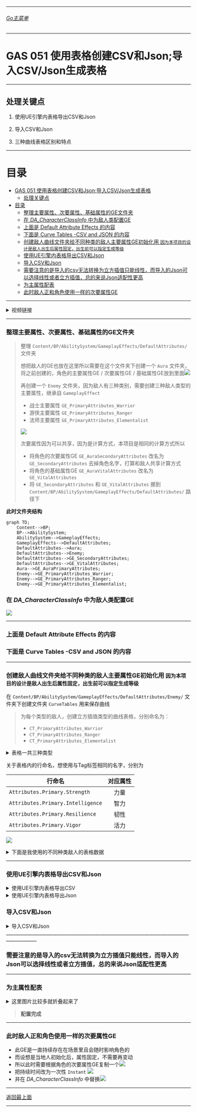 ___________________________________________________________________________________________
###### [Go主菜单](../MainMenu.md)
___________________________________________________________________________________________

# GAS 051 使用表格创建CSV和Json;导入CSV/Json生成表格

___________________________________________________________________________________________

## 处理关键点

1. 使用UE引擎内表格导出CSV和Json

2. 导入CSV和Json

3. 三种曲线表格区别和特点


___________________________________________________________________________________________

# 目录


- [GAS 051 使用表格创建CSV和Json;导入CSV/Json生成表格](#gas-051-使用表格创建csv和json导入csvjson生成表格)
  - [处理关键点](#处理关键点)
- [目录](#目录)
    - [整理主要属性、次要属性、基础属性的GE文件夹](#整理主要属性次要属性基础属性的ge文件夹)
    - [在 *DA\_CharacterClassInfo* 中为敌人类配置GE](#在-da_characterclassinfo-中为敌人类配置ge)
    - [上面是 Default Attribute Effects 的内容](#上面是-default-attribute-effects-的内容)
    - [下面是 Curve Tables -CSV and JSON 的内容](#下面是-curve-tables--csv-and-json-的内容)
    - [创建敌人曲线文件夹给不同种类的敌人主要属性GE初始化用 `因为本项目的设计是敌人出生后属性固定，出生前可以指定生成等级`](#创建敌人曲线文件夹给不同种类的敌人主要属性ge初始化用-因为本项目的设计是敌人出生后属性固定出生前可以指定生成等级)
    - [使用UE引擎内表格导出CSV和Json](#使用ue引擎内表格导出csv和json)
    - [导入CSV和Json](#导入csv和json)
    - [需要注意的是导入的csv无法转换为立方插值只能线性，而导入的Json可以选择线性或者立方插值，总的来说Json适配性更高](#需要注意的是导入的csv无法转换为立方插值只能线性而导入的json可以选择线性或者立方插值总的来说json适配性更高)
    - [为主属性配表](#为主属性配表)
    - [此时敌人正和角色使用一样的次要属性GE](#此时敌人正和角色使用一样的次要属性ge)



___________________________________________________________________________________________

<details>
<summary>视频链接</summary>
[Default Attribute Effects](https://www.bilibili.com/video/BV1JD421E7yC?p=127&vd_source=9e1e64122d802b4f7ab37bd325a89e6c)
[Curve Tables -CSV and JSON](https://www.bilibili.com/video/BV1JD421E7yC?p=128&vd_source=9e1e64122d802b4f7ab37bd325a89e6c)


</details>

___________________________________________________________________________________________

### 整理主要属性、次要属性、基础属性的GE文件夹

> 整理 `Content/BP/AbilitySystem/GameplayEffects/DefaultAttributes/` 文件夹
>
> 想把敌人的GE也放在这里所以需要在这个文件夹下创建一个 `Aura` 文件夹，将之前创建的，角色的主要属性GE / 次要属性GE / 基础属性GE放到里面![](https://github.com/liyunlong618/LiYunLongKnowledgeLibrary/blob/main/UECPP/Models/GAS/GAS_2_Aura/DetailContent/Image/GAS_051/1.png?raw=true)
>
> 再创建一个 `Enemy` 文件夹，因为敌人有三种类别，需要创建三种敌人类型的主要属性，继承自 `GameplayEffect` 
>
> - 战士主要属性 `GE_PrimaryAttributes_Warrior` 
> - 游侠主要属性 `GE_PrimaryAttributes_Ranger` 
> - 法师主要属性 `GE_PrimaryAttributes_Elementalist` 
>
> ![](https://github.com/liyunlong618/LiYunLongKnowledgeLibrary/blob/main/UECPP/Models/GAS/GAS_2_Aura/DetailContent/Image/GAS_051/2.png?raw=true)
>
> 次要属性因为可以共享，因为是计算方式，本项目是相同的计算方式所以
>
> - 将角色的次要属性GE `GE_AuraSecondaryAttributes` 改名为 `GE_SecondaryAttributes` 去掉角色名字，打算和敌人共享计算方式
> - 将角色的基础属性GE `GE_AuraVitalAttributes` 改名为 `GE_VitalAttributes` 
> - 将 `GE_SecondaryAttributes` 和 `GE_VitalAttributes` 挪到 `Content/BP/AbilitySystem/GameplayEffects/DefaultAttributes/` 路径下
>

**此时文件夹结构**

```mermaid
graph TD;
    Content-->BP;
    BP-->AbilitySystem;
    AbilitySystem-->GameplayEffects;
    GameplayEffects-->DefaultAttributes;
    DefaultAttributes-->Aura;
    DefaultAttributes-->Enemy;
    DefaultAttributes-->GE_SecondaryAttributes;
    DefaultAttributes-->GE_VitalAttributes;
    Aura-->GE_AuraPrimaryAttributes;
    Enemy-->GE_PrimaryAttributes_Warrior;
    Enemy-->GE_PrimaryAttributes_Ranger;
    Enemy-->GE_PrimaryAttributes_Elementalist;
```

### 在 *DA_CharacterClassInfo* 中为敌人类配置GE

![](https://github.com/liyunlong618/LiYunLongKnowledgeLibrary/blob/main/UECPP/Models/GAS/GAS_2_Aura/DetailContent/Image/GAS_051/3.png?raw=true)

___________________________________________________________________________________________

### 上面是 Default Attribute Effects 的内容
### 下面是 Curve Tables -CSV and JSON 的内容

___________________________________________________________________________________________

### 创建敌人曲线文件夹给不同种类的敌人主要属性GE初始化用 `因为本项目的设计是敌人出生后属性固定，出生前可以指定生成等级` 

在 `Content/BP/AbilitySystem/GameplayEffects/DefaultAttributes/Enemy/` 文件夹下创建文件夹 `CurveTables` 用来保存曲线

> 为每个类型的敌人，创建立方插值类型的曲线表格，分别命名为：
>
> -  `CT_PrimaryAttributes_Warrior` 
> -  `CT_PrimaryAttributes_Ranger` 
> -  `CT_PrimaryAttributes_Elementalist` 

<details>
<summary>表格一共三种类型</summary>
`右键`->`其他`->`曲线表格`

| 表格类型   | 中文 |特点|
| -------- | ---- | ---- |
| Linear | 线性 |点与点之间直线连接，无法插值|
| Constant | 常数 |-|
| Cubic | 立方插值 |点与点之间可直线可插值，可调曲率|

![](https://github.com/liyunlong618/LiYunLongKnowledgeLibrary/blob/main/UECPP/Models/GAS/GAS_2_Aura/DetailContent/Image/GAS_051/4.png?raw=true)

![](https://github.com/liyunlong618/LiYunLongKnowledgeLibrary/blob/main/UECPP/Models/GAS/GAS_2_Aura/DetailContent/Image/GAS_051/6.png?raw=true)

</details>

关于表格内的行命名，想使用与Tag标签相同的名字，分别为

| 行命名   | 对应属性 |
| -------- | :----: |
|`Attributes.Primary.Strength`|力量|
|`Attributes.Primary.Intelligence`|智力|
|`Attributes.Primary.Resilience`|韧性|
|`Attributes.Primary.Vigor`|活力|

![](https://github.com/liyunlong618/LiYunLongKnowledgeLibrary/blob/main/UECPP/Models/GAS/GAS_2_Aura/DetailContent/Image/GAS_051/5.png?raw=true)




<details>
<summary>下面是我使用的不同种类敌人的表格数据</summary>

- Elementalist

| 行命名   | 对应属性 |1级|40级|
| -------- | :----: |-------- |-------- |
|力量|`Attributes.Primary.Strength`|5|25|
|智力|`Attributes.Primary.Intelligence`|15|40|
|韧性|`Attributes.Primary.Resilience`|11|20|
|活力|`Attributes.Primary.Vigor`|5|14|

- Ranger

| 行命名   | 对应属性 |1级|40级|
| -------- | :----: |-------- |-------- |
|力量|`Attributes.Primary.Strength`|6|34|
|智力|`Attributes.Primary.Intelligence`|12|32|
|韧性|`Attributes.Primary.Resilience`|13|33|
|活力|`Attributes.Primary.Vigor`|11|35|

- Warrior

| 行命名   | 对应属性 |1级|40级|
| -------- | :----: |-------- |-------- |
|力量|`Attributes.Primary.Strength`|15|42|
|智力|`Attributes.Primary.Intelligence`|5|13|
|韧性|`Attributes.Primary.Resilience`|15|31|
|活力|`Attributes.Primary.Vigor`|11|29|

</details>

___________________________________________________________________________________________

### 使用UE引擎内表格导出CSV和Json

<details>
<summary>使用UE引擎内表格导出CSV</summary>

- 右键选择表格->导出为CSV

![](https://github.com/liyunlong618/LiYunLongKnowledgeLibrary/blob/main/UECPP/Models/GAS/GAS_2_Aura/DetailContent/Image/GAS_051/7.png?raw=true)
![](https://github.com/liyunlong618/LiYunLongKnowledgeLibrary/blob/main/UECPP/Models/GAS/GAS_2_Aura/DetailContent/Image/GAS_051/8.png?raw=true)csv可用表格打开编辑，或记事本![](https://github.com/liyunlong618/LiYunLongKnowledgeLibrary/blob/main/UECPP/Models/GAS/GAS_2_Aura/DetailContent/Image/GAS_051/9.png?raw=true)

可以在这里重新导入，但是无法撤销!!!慎重!!!![](https://github.com/liyunlong618/LiYunLongKnowledgeLibrary/blob/main/UECPP/Models/GAS/GAS_2_Aura/DetailContent/Image/GAS_051/10.png?raw=true)

</details>


<details>
<summary>使用UE引擎内表格导出Json</summary>

- 右键选择表格->导出为Json![](https://github.com/liyunlong618/LiYunLongKnowledgeLibrary/blob/main/UECPP/Models/GAS/GAS_2_Aura/DetailContent/Image/GAS_051/11.png?raw=true)

![](https://github.com/liyunlong618/LiYunLongKnowledgeLibrary/blob/main/UECPP/Models/GAS/GAS_2_Aura/DetailContent/Image/GAS_051/7.png?raw=true)

</details>

### 导入CSV和Json


<details>
<summary>导入CSV和Json</summary>

![](https://github.com/liyunlong618/LiYunLongKnowledgeLibrary/blob/main/UECPP/Models/GAS/GAS_2_Aura/DetailContent/Image/GAS_051/12.png?raw=true)


</details>
___________________________________________________________________________________________

### 需要注意的是导入的csv无法转换为立方插值只能线性，而导入的Json可以选择线性或者立方插值，总的来说Json适配性更高

___________________________________________________________________________________________

### 为主属性配表

<details>
<summary>这里图片比较多就折叠起来了</summary>

![](https://github.com/liyunlong618/LiYunLongKnowledgeLibrary/blob/main/UECPP/Models/GAS/GAS_2_Aura/DetailContent/Image/GAS_051/13.png?raw=true)

![](https://github.com/liyunlong618/LiYunLongKnowledgeLibrary/blob/main/UECPP/Models/GAS/GAS_2_Aura/DetailContent/Image/GAS_051/14.png?raw=true)

![](https://github.com/liyunlong618/LiYunLongKnowledgeLibrary/blob/main/UECPP/Models/GAS/GAS_2_Aura/DetailContent/Image/GAS_051/15.png?raw=true)

</details>

> **配置完成**

___________________________________________________________________________________________

### 此时敌人正和角色使用一样的次要属性GE
- 此GE是一直持续存在在场景里且会随时影响角色的
- 而设想是当地人初始化后，属性固定，不需要再变动
- 所以此时需要根据角色的次要属性GE复制一个![](https://github.com/liyunlong618/LiYunLongKnowledgeLibrary/blob/main/UECPP/Models/GAS/GAS_2_Aura/DetailContent/Image/GAS_051/16.png?raw=true)
- 把持续时间改为一次性 `Instant` ![](https://github.com/liyunlong618/LiYunLongKnowledgeLibrary/blob/main/UECPP/Models/GAS/GAS_2_Aura/DetailContent/Image/GAS_051/17.png?raw=true)
- 并在 *DA_CharacterClassInfo* 中替换![](https://github.com/liyunlong618/LiYunLongKnowledgeLibrary/blob/main/UECPP/Models/GAS/GAS_2_Aura/DetailContent/Image/GAS_051/18.png?raw=true)


___________________________________________________________________________________________

[返回最上面](#Go主菜单)

___________________________________________________________________________________________